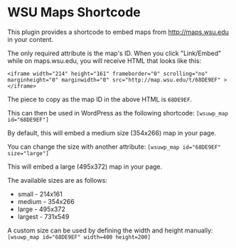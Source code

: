 # WSU Maps Shortcode

This plugin provides a shortcode to embed maps from http://maps.wsu.edu in your content.

The only required attribute is the map's ID. When you click "Link/Embed" while on maps.wsu.edu, you will receive HTML that looks like this:

```
<iframe width="214" height="161" frameborder="0" scrolling="no" marginheight="0" marginwidth="0" src="http://map.wsu.edu/t/68DE9EF" ></iframe>
```

The piece to copy as the map ID in the above HTML is `68DE9EF`.

This can then be used in WordPress as the following shortcode: `[wsuwp_map id="68DE9EF"]`

By default, this will embed a medium size (354x266) map in your page.

You can change the size with another attribute: `[wsuwp_map id="68DE9EF" size="large"]`

This will embed a large (495x372) map in your page.

The available sizes are as follows:

* small - 214x161
* medium - 354x266
* large - 495x372
* largest - 731x549

A custom size can be used by defining the width and height manually: `[wsuwp_map id="68DE9EF" width=400 height=200]`
